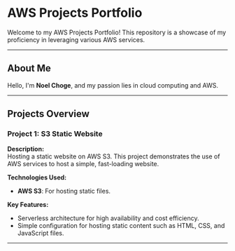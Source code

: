 # **AWS Projects Portfolio**

Welcome to my AWS Projects Portfolio! This repository is a showcase of my proficiency in leveraging various AWS services.

---


## **About Me**

Hello, I'm **Noel Choge**, and my passion lies in cloud computing and AWS.

---

## **Projects Overview**

### **Project 1: S3 Static Website**

**Description:**  
Hosting a static website on AWS S3. This project demonstrates the use of AWS services to host a simple, fast-loading website.

**Technologies Used:**  
- **AWS S3**: For hosting static files.  

**Key Features:**  
- Serverless architecture for high availability and cost efficiency.  
- Simple configuration for hosting static content such as HTML, CSS, and JavaScript files.
  
---
